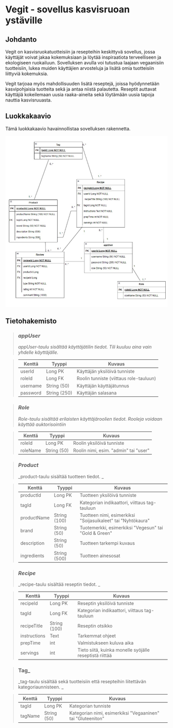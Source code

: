 # Vegit - sovellus kasvisruoan ystäville

## Johdanto
Vegit on kasvisruokatuotteisiin ja resepteihin keskittyvä sovellus, jossa käyttäjät voivat jakaa kokemuksiaan ja löytää inspiraatiota terveelliseen ja ekologiseen ruokailuun. Sovelluksen avulla voi tutustua laajaan vegaanisiin tuotteisiin, lukea muiden käyttäjien arvosteluja ja lisätä omia tuotteisiin liittyviä kokemuksia.

Vegit tarjoaa myös mahdollisuuden lisätä reseptejä, joissa hyödynnetään kasvipohjaisia tuotteita sekä ja antaa niistä palautetta. Reseptit auttavat käyttäjiä kokeilemaan uusia raaka-aineita sekä löytämään uusia tapoja nauttia kasvisruuasta. 

## Luokkakaavio
Tämä luokkakaavio havainnollistaa sovelluksen rakennetta.

![Luokkakaavio](Vegit_luokkakaavio.jpg)

## Tietohakemisto

> ### _appUser_
> _appUser-taulu sisältää käyttäjätilin tiedot. Tili kuuluu aina vain yhdelle käyttäjälle._

> Kenttä | Tyyppi | Kuvaus
> ------ | ------ | ------
> userId | Long PK | Käyttäjän yksilöivä tunniste
> roleId | Long FK | Roolin tunniste (viittaus role-tauluun)
> username | String (50) |  Käyttäjän käyttäjätunnus
> password | String (250) | Käyttäjän salasana

> ### _Role_
> _Role-taulu sisältää erilaisten käyttäjäroolien tiedot. Rooleja voidaan käyttää auktorisointiin_

> Kenttä | Tyyppi | Kuvaus
> ------ | ------ | ------
> roleId | Long PK | Roolin yksilöivä tunniste
> roleName | String (50) | Roolin nimi, esim. "admin" tai "user"

> ### _Product_
> _product-taulu sisältää tuotteen tiedot. _

> Kenttä | Tyyppi | Kuvaus
> ------ | ------ | ------
> productId | Long PK | Tuotteen yksilöivä tunniste
> tagId | Long FK | Kategorian indikaattori, viittaus tag-tauluun
> productName | String (100) | Tuotteen nimi, esimerkiksi "Soijasuikaleet" tai "Nyhtökaura"
> brand | String (50) | Tuotemerkki, esimerkiksi "Vegesun" tai "Gold & Green"
> description | String (50) |  Tuotteen tarkempi kuvaus
> ingredients | String (500) | Tuotteen ainesosat

> ### _Recipe_
> _recipe-taulu sisältää reseptin tiedot. _

> Kenttä | Tyyppi | Kuvaus
> ------ | ------ | ------
> recipeId | Long PK | Reseptin yksilöivä tunniste
> tagId | Long FK | Kategorian indikaattori, viittaus tag-tauluun
> recipeTitle | String (100) | Reseptin otsikko
> instructions | Text | Tarkemmat ohjeet
> prepTime | int |  Valmistukseen kuluva aika
> servings | int | Tieto siitä, kuinka monelle syöjälle reseptistä riittää

> ### Tag_
> _tag-taulu sisältää sekä tuotteisiin että resepteihin liitettävän kategoriaunnisteen. _

> Kenttä | Tyyppi | Kuvaus
> ------ | ------ | ------
> tagId | Long PK | Kategorian tunniste
> tagName | String (50) | Kategorian nimi, esimerkiksi "Vegaaninen" tai "Gluteeniton"








